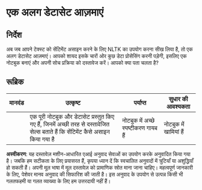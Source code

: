 # एक अलग डेटासेट आज़माएं

## निर्देश

अब जब आपने टेक्स्ट को सेंटिमेंट असाइन करने के लिए NLTK का उपयोग करना सीख लिया है, तो एक अलग डेटासेट आज़माएं। आपको शायद इसके चारों ओर कुछ डेटा प्रोसेसिंग करनी पड़ेगी, इसलिए एक नोटबुक बनाएं और अपनी सोच प्रक्रिया को दस्तावेज करें। आपको क्या पता चलता है?

## रूब्रिक

| मानदंड  | उत्कृष्ट                                                                                                          | पर्याप्त                                  | सुधार की आवश्यकता      |
| ------- | ----------------------------------------------------------------------------------------------------------------- | ----------------------------------------- | ---------------------- |
|         | एक पूरी नोटबुक और डेटासेट प्रस्तुत किए गए हैं, जिनमें अच्छी तरह से दस्तावेजित सेल्स बताते हैं कि सेंटिमेंट कैसे असाइन किया गया है | नोटबुक में अच्छे स्पष्टीकरण गायब हैं     | नोटबुक में खामियां हैं |

**अस्वीकरण**:
यह दस्तावेज़ मशीन-आधारित एआई अनुवाद सेवाओं का उपयोग करके अनुवादित किया गया है। जबकि हम सटीकता के लिए प्रयासरत हैं, कृपया ध्यान दें कि स्वचालित अनुवादों में त्रुटियाँ या अशुद्धियाँ हो सकती हैं। अपनी मूल भाषा में मूल दस्तावेज़ को प्रामाणिक स्रोत माना जाना चाहिए। महत्वपूर्ण जानकारी के लिए, पेशेवर मानव अनुवाद की सिफारिश की जाती है। इस अनुवाद के उपयोग से उत्पन्न किसी भी गलतफहमी या गलत व्याख्या के लिए हम उत्तरदायी नहीं हैं।